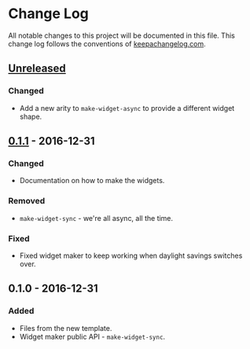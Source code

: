 # Change Log
All notable changes to this project will be documented in this file. This change log follows the conventions of [keepachangelog.com](http://keepachangelog.com/).

## [Unreleased][unreleased]
### Changed
- Add a new arity to `make-widget-async` to provide a different widget shape.

## [0.1.1] - 2016-12-31
### Changed
- Documentation on how to make the widgets.

### Removed
- `make-widget-sync` - we're all async, all the time.

### Fixed
- Fixed widget maker to keep working when daylight savings switches over.

## 0.1.0 - 2016-12-31
### Added
- Files from the new template.
- Widget maker public API - `make-widget-sync`.

[unreleased]: https://github.com/your-name/hacker-rank-clojure/compare/0.1.1...HEAD
[0.1.1]: https://github.com/your-name/hacker-rank-clojure/compare/0.1.0...0.1.1

